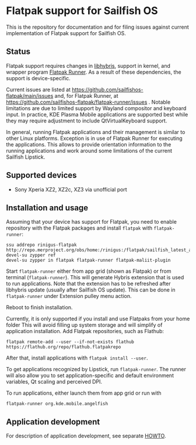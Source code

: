 # Flatpak support for Sailfish OS

This is the repository for documentation and for filing issues against current implementation
of Flatpak support for Sailfish OS.


## Status

Flatpak support requires changes in
[libhybris](https://github.com/libhybris/libhybris/pull/433), support
in kernel, and wrapper program
[Flatpak Runner](https://github.com/sailfishos-flatpak/flatpak-runner). As
a result of these dependencies, the support is device-specific.

Current issues are listed at
https://github.com/sailfishos-flatpak/main/issues and, for Flatpak
Runner, at https://github.com/sailfishos-flatpak/flatpak-runner/issues
. Notable limitations are due to limited support by Wayland compositor
and keyboard input. In practice, KDE Plasma Mobile applications are
supported best while they may require adjustment to include
QtVirtualKeyboard support.

In general, running Flatpak applications and their management is
similar to other Linux platforms. Exception is in use of Flatpak
Runner for executing the applications. This allows to provide
orientation information to the running applications and work around
some limitations of the current Sailfish Lipstick.


## Supported devices

* Sony Xperia XZ2, XZ2c, XZ3 via unofficial port


## Installation and usage

Assuming that your device has support for Flatpak, you need to enable
repository with the Flatpak packages and install `flatpak` with
`flatpak-runner`:

```
ssu addrepo rinigus-flatpak http://repo.merproject.org/obs/home:/rinigus:/flatpak/sailfish_latest_armv7hl/
devel-su zypper ref
devel-su zypper in flatpak flatpak-runner flatpak-maliit-plugin
```

Start `flatpak-runner` either from app grid (shown as Flatpak) or from terminal (`flatpak-runner`). 
This will generate Hybris extension that is used to run applications. Note that the extension 
has to be refreshed after libhybris update (usually after Sailfish OS update). This can be done 
in `flatpak-runner` under Extension pulley menu action.

Reboot to finish installation.

Currently, it is only supported if you install and use Flatpaks from your home folder This will avoid
filling up system storage and will simplify of application installation. Add Flatpak repositories, 
such as Flathub:

```
flatpak remote-add --user --if-not-exists flathub https://flathub.org/repo/flathub.flatpakrepo
```

After that, install applications with `flatpak install --user`.

To get applications recognized by Lipstick, run `flatpak-runner`. The runner will also allow you to
set application-specific and default environment variables, Qt scaling and perceived DPI.

To run applications, either launch them from app grid or run with 

```
flatpak-runner org.kde.mobile.angelfish
```

## Application development

For description of application development, see separate
[HOWTO](AppDevelopment.md).

